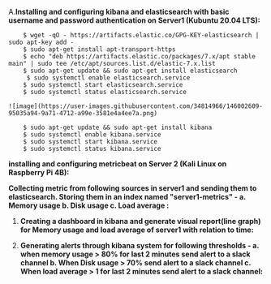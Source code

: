 A.**Installing and configuring kibana and elasticsearch with basic username and password authentication on Server1 (Kubuntu 20.04 LTS):**

		$ wget -qO - https://artifacts.elastic.co/GPG-KEY-elasticsearch | sudo apt-key add -
 		$ sudo apt-get install apt-transport-https
 		$ echo "deb https://artifacts.elastic.co/packages/7.x/apt stable main" | sudo tee /etc/apt/sources.list.d/elastic-7.x.list
 		$ sudo apt-get update && sudo apt-get install elasticsearch
         $ sudo systemctl enable elasticsearch.service
		$ sudo systemctl start elasticsearch.service
		$ sudo systemctl status elasticsearch.service 
					
	![image](https://user-images.githubusercontent.com/34814966/146002609-95035a94-9a71-4712-a99e-3581e4a4ee7a.png)
					
		$ sudo apt-get update && sudo apt-get install kibana
		$ sudo systemctl enable kibana.service
		$ sudo systemctl start kibana.service
		$ sudo systemctl status kibana.service


  **installing and configuring metricbeat on Server 2 (Kali Linux on Raspberry Pi 4B):**



  **Collecting metric from following sources in server1 and sending them to elasticsearch. Storing them in an index named "server1-metrics" - 
          a. Memory usage 
          b. Disk usage 
          c. Load average :**


  
  
1. **Creating a dashboard in kibana and generate visual report(line graph) for Memory usage and load average of server1 with relation to time:**



2. **Generating alerts through kibana system for following thresholds - 
          a. when memory usage > 80% for last 2 minutes send alert to a slack channel 
          b. When Disk usage > 70% send alert to a slack channel 
          c. When load average > 1 for last 2 minutes send alert to a slack channel:**
          
        
